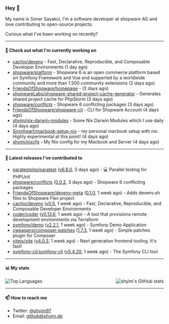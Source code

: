 ### Hey 👋

My name is Soner Sayakci, I'm a software developer at shopware AG and love contributing to open-source projects.

Curious what I've been working on recently?

---

#### 👷 Check out what I'm currently working on

- [cachix/devenv](https://github.com/cachix/devenv) - Fast, Declarative, Reproducible, and Composable Developer Environments (1 day ago)
- [shopware/platform](https://github.com/shopware/platform) - Shopware 6 is an open commerce platform based on Symfony Framework and Vue and supported by a worldwide community and more than 1.500 community extensions (2 days ago)
- [FriendsOfShopware/homepage](https://github.com/FriendsOfShopware/homepage) -  (2 days ago)
- [shopwareLabs/shopware-shared-project-cache-generator](https://github.com/shopwareLabs/shopware-shared-project-cache-generator) - Generates shared project cache for PhpStorm (3 days ago)
- [shopware/conflicts](https://github.com/shopware/conflicts) - Shopware 6 conflicting packages (3 days ago)
- [FriendsOfShopware/shopware-cli](https://github.com/FriendsOfShopware/shopware-cli) - CLI for Shopware Account (4 days ago)
- [shyim/nix-darwin-modules](https://github.com/shyim/nix-darwin-modules) - Some Nix Darwin Modules which I use daily (4 days ago)
- [Sironheart/macbook-setup-nix](https://github.com/Sironheart/macbook-setup-nix) - my personal macbook setup with nix. Highly experimental at this point! (4 days ago)
- [shyim/nixcfg](https://github.com/shyim/nixcfg) - My Nix config for my Macbook and Server (4 days ago)

---

#### 🔭 Latest releases I've contributed to

- [paratestphp/paratest](https://github.com/paratestphp/paratest) ([v6.8.0](https://github.com/paratestphp/paratest/releases/tag/v6.8.0), 3 days ago) - :computer: Parallel testing for PHPUnit
- [shopware/conflicts](https://github.com/shopware/conflicts) ([0.0.2](https://github.com/shopware/conflicts/releases/tag/0.0.2), 3 days ago) - Shopware 6 conflicting packages
- [FriendsOfShopware/devenv-meta](https://github.com/FriendsOfShopware/devenv-meta) ([0.1.0](https://github.com/FriendsOfShopware/devenv-meta/releases/tag/0.1.0), 1 week ago) - Adds devenv.sh files to Shopware Flex project
- [cachix/devenv](https://github.com/cachix/devenv) ([v0.5](https://github.com/cachix/devenv/releases/tag/v0.5), 1 week ago) - Fast, Declarative, Reproducible, and Composable Developer Environments
- [coder/coder](https://github.com/coder/coder) ([v0.13.6](https://github.com/coder/coder/releases/tag/v0.13.6), 1 week ago) - A tool that provisions remote development environments via Terraform
- [symfony/demo](https://github.com/symfony/demo) ([v2.2.1](https://github.com/symfony/demo/releases/tag/v2.2.1), 1 week ago) - Symfony Demo Application
- [cweagans/composer-patches](https://github.com/cweagans/composer-patches) ([1.7.3](https://github.com/cweagans/composer-patches/releases/tag/1.7.3), 1 week ago) - Simple patches plugin for Composer
- [vitejs/vite](https://github.com/vitejs/vite) ([v4.0.3](https://github.com/vitejs/vite/releases/tag/v4.0.3), 1 week ago) - Next generation frontend tooling. It&#39;s fast!
- [symfony-cli/symfony-cli](https://github.com/symfony-cli/symfony-cli) ([v5.4.20](https://github.com/symfony-cli/symfony-cli/releases/tag/v5.4.20), 1 week ago) - The Symfony CLI tool

---

#### 📊 My stats

<img align="right" alt="shyim's GitHub stats" src="https://github-readme-stats.vercel.app/api?username=shyim&count_private=1&show_icons=true&" />

![Top Languages](https://github-readme-stats.vercel.app/api/top-langs/?username=shyim)

---

#### 📫 How to reach me

- Twitter: [@shyim97](https://twitter.com/shyim97)
- Email: [github@shyim.de](mailto://github@shyim.de)
